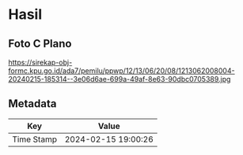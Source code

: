 # Hasil

## Foto C Plano

https://sirekap-obj-formc.kpu.go.id/ada7/pemilu/ppwp/12/13/06/20/08/1213062008004-20240215-185314--3e06d6ae-699a-49af-8e63-90dbc0705389.jpg


## Metadata

| Key        | Value               |
| ---------- | ------------------- |
| Time Stamp | 2024-02-15 19:00:26 |



